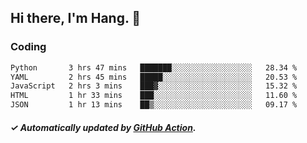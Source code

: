 ## Hi there, I'm Hang. 👋

### Coding

<!--START_SECTION:waka-->

```txt
Python       3 hrs 47 mins   ███████░░░░░░░░░░░░░░░░░░   28.34 %
YAML         2 hrs 45 mins   █████░░░░░░░░░░░░░░░░░░░░   20.53 %
JavaScript   2 hrs 3 mins    ███▓░░░░░░░░░░░░░░░░░░░░░   15.32 %
HTML         1 hr 33 mins    ███░░░░░░░░░░░░░░░░░░░░░░   11.60 %
JSON         1 hr 13 mins    ██▒░░░░░░░░░░░░░░░░░░░░░░   09.17 %
```

<!--END_SECTION:waka-->

##### ✓ Automatically updated by [GitHub Action](https://github.com/huhuhang/huhuhang/actions).
